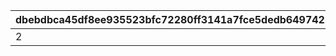 |dbebdbca45df8ee935523bfc72280ff3141a7fce5dedb6497421a5368710a497|d3710aa832e1434d2ac3f21e463f5c168ce04065b38bd8a89d9e2ae684a881b2|e251153dc7d6bbd4b66a728851953d168a26b56ebc28b7a436444e33c5fd3a31|16281553f39dd8ab9907c09a29a959f9b5016c644ae60a699a61d030bdea1d29|
| --- | --- | --- | --- |
|2|1|7|10003|